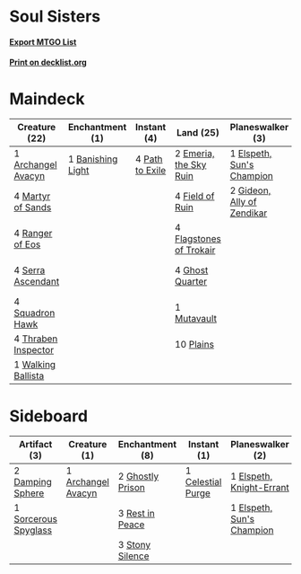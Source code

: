# Soul Sisters

#### [Export MTGO List](../collection/Soul%20Sisters/Soul%20Sisters.txt)
#### [Print on decklist.org](http://decklist.org/?deckmain=1%09Archangel%20Avacyn%0A1%09Banishing%20Light%0A1%09Cleansing%20Nova%0A1%09Day%20of%20Judgment%0A1%09Elspeth,%20Sun's%20Champion%0A2%09Emeria,%20the%20Sky%20Ruin%0A4%09Field%20of%20Ruin%0A4%09Flagstones%20of%20Trokair%0A4%09Ghost%20Quarter%0A2%09Gideon,%20Ally%20of%20Zendikar%0A1%09Hallowed%20Burial%0A4%09Martyr%20of%20Sands%0A1%09Mutavault%0A4%09Path%20to%20Exile%0A10%09Plains%0A1%09Proclamation%20of%20Rebirth%0A4%09Ranger%20of%20Eos%0A4%09Serra%20Ascendant%0A4%09Squadron%20Hawk%0A4%09Thraben%20Inspector%0A1%09Walking%20Ballista%0A1%09Wrath%20of%20God&deckside=1%09Archangel%20Avacyn%0A1%09Celestial%20Purge%0A2%09Damping%20Sphere%0A1%09Elspeth,%20Knight-Errant%0A1%09Elspeth,%20Sun's%20Champion%0A2%09Ghostly%20Prison%0A3%09Rest%20in%20Peace%0A1%09Sorcerous%20Spyglass%0A3%09Stony%20Silence)
# Maindeck

|                                        Creature (22)                                         |                                      Enchantment (1)                                       |                                       Instant (4)                                        |                                            Land (25)                                             |                                          Planeswalker (3)                                           |                                            Sorcery (5)                                             |
|----------------------------------------------------------------------------------------------|--------------------------------------------------------------------------------------------|------------------------------------------------------------------------------------------|--------------------------------------------------------------------------------------------------|-----------------------------------------------------------------------------------------------------|----------------------------------------------------------------------------------------------------|
|1 [Archangel Avacyn](http://gatherer.wizards.com/Pages/Card/Details.aspx?multiverseid=439314) |1 [Banishing Light](http://gatherer.wizards.com/Pages/Card/Details.aspx?multiverseid=446754)|4 [Path to Exile](http://gatherer.wizards.com/Pages/Card/Details.aspx?multiverseid=370408)|2 [Emeria, the Sky Ruin](http://gatherer.wizards.com/Pages/Card/Details.aspx?multiverseid=389503) |1 [Elspeth, Sun's Champion](http://gatherer.wizards.com/Pages/Card/Details.aspx?multiverseid=394361) |1 [Cleansing Nova](http://gatherer.wizards.com/Pages/Card/Details.aspx?multiverseid=447145)         |
|4 [Martyr of Sands](http://gatherer.wizards.com/Pages/Card/Details.aspx?multiverseid=121263)  |                                                                                            |                                                                                          |4 [Field of Ruin](http://gatherer.wizards.com/Pages/Card/Details.aspx?multiverseid=435415)        |2 [Gideon, Ally of Zendikar](http://gatherer.wizards.com/Pages/Card/Details.aspx?multiverseid=401897)|1 [Day of Judgment](http://gatherer.wizards.com/Pages/Card/Details.aspx?multiverseid=439344)        |
|4 [Ranger of Eos](http://gatherer.wizards.com/Pages/Card/Details.aspx?multiverseid=425844)    |                                                                                            |                                                                                          |4 [Flagstones of Trokair](http://gatherer.wizards.com/Pages/Card/Details.aspx?multiverseid=116733)|                                                                                                     |1 [Hallowed Burial](http://gatherer.wizards.com/Pages/Card/Details.aspx?multiverseid=416848)        |
|4 [Serra Ascendant](http://gatherer.wizards.com/Pages/Card/Details.aspx?multiverseid=438597)  |                                                                                            |                                                                                          |4 [Ghost Quarter](http://gatherer.wizards.com/Pages/Card/Details.aspx?multiverseid=430470)        |                                                                                                     |1 [Proclamation of Rebirth](http://gatherer.wizards.com/Pages/Card/Details.aspx?multiverseid=107341)|
|4 [Squadron Hawk](http://gatherer.wizards.com/Pages/Card/Details.aspx?multiverseid=413573)    |                                                                                            |                                                                                          |1 [Mutavault](http://gatherer.wizards.com/Pages/Card/Details.aspx?multiverseid=152724)            |                                                                                                     |1 [Wrath of God](http://gatherer.wizards.com/Pages/Card/Details.aspx?multiverseid=4408)             |
|4 [Thraben Inspector](http://gatherer.wizards.com/Pages/Card/Details.aspx?multiverseid=409784)|                                                                                            |                                                                                          |10 [Plains](http://gatherer.wizards.com/Pages/Card/Details.aspx?multiverseid=439601)              |                                                                                                     |                                                                                                    |
|1 [Walking Ballista](http://gatherer.wizards.com/Pages/Card/Details.aspx?multiverseid=423848) |                                                                                            |                                                                                          |                                                                                                  |                                                                                                     |                                                                                                    |


# Sideboard

|                                         Artifact (3)                                          |                                        Creature (1)                                         |                                      Enchantment (8)                                      |                                        Instant (1)                                         |                                          Planeswalker (2)                                          |
|-----------------------------------------------------------------------------------------------|---------------------------------------------------------------------------------------------|-------------------------------------------------------------------------------------------|--------------------------------------------------------------------------------------------|----------------------------------------------------------------------------------------------------|
|2 [Damping Sphere](http://gatherer.wizards.com/Pages/Card/Details.aspx?multiverseid=443101)    |1 [Archangel Avacyn](http://gatherer.wizards.com/Pages/Card/Details.aspx?multiverseid=439314)|2 [Ghostly Prison](http://gatherer.wizards.com/Pages/Card/Details.aspx?multiverseid=423432)|1 [Celestial Purge](http://gatherer.wizards.com/Pages/Card/Details.aspx?multiverseid=397699)|1 [Elspeth, Knight-Errant](http://gatherer.wizards.com/Pages/Card/Details.aspx?multiverseid=370551) |
|1 [Sorcerous Spyglass](http://gatherer.wizards.com/Pages/Card/Details.aspx?multiverseid=435407)|                                                                                             |3 [Rest in Peace](http://gatherer.wizards.com/Pages/Card/Details.aspx?multiverseid=442021) |                                                                                            |1 [Elspeth, Sun's Champion](http://gatherer.wizards.com/Pages/Card/Details.aspx?multiverseid=394361)|
|                                                                                               |                                                                                             |3 [Stony Silence](http://gatherer.wizards.com/Pages/Card/Details.aspx?multiverseid=425850) |                                                                                            |                                                                                                    |

